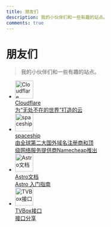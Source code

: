 ```yaml
---
title: 朋友们
description: 我的小伙伴们和一些有趣的站点。
comments: true
---
```

# 朋友们
> 我的小伙伴们和一些有趣的站点。

<ul class="grid grid-cols-2 gap-3 p-3">
  <!-- 朋友1 -->
  <li>
    <a href="https://www.cloudflare-cn.com/" 
       target="_blank" 
       rel="noopener"
       class="flex items-center gap-3 p-2 hover:bg-gray-100 rounded transition">
      <img src="https://xsxinghen.github.io/jkfx/images/cloudflare.png" 
           alt="Cloudflare" 
           width="48" 
           height="48" 
           class="w-10 h-10 rounded-full object-cover">
      <div class="text-left">
        <div class="font-medium text-sm truncate">Cloudflare</div>
        <div class="text-xs text-gray-500 truncate">为“无处不在的世界”打造的云</div>
      </div>
    </a>
  </li>
  
  
  <li>
    <a href="https://www.spaceship.com/" 
       target="_blank" 
       rel="noopener"
       class="flex items-center gap-3 p-2 hover:bg-gray-100 rounded transition">
      <img src="https://spaceship-cdn.com/static/spaceship/favicon/spaceship-favicon.ico" 
           alt="spaceship" 
           width="48" 
           height="48" 
           class="w-10 h-10 rounded-full object-cover">
      <div class="text-left">
        <div class="font-medium text-sm truncate">spaceship</div>
        <div class="text-xs text-gray-500 truncate">由全球第二大国外域名注册商和顶<br>级网络服务提供商Namecheap推出</div>
      </div>
    </a>
  </li>

  <li>
    <a href="https://docs.astro.build/en/getting-started/" 
       target="_blank" 
       rel="noopener"
       class="flex items-center gap-3 p-2 hover:bg-gray-100 rounded transition">
      <img src="https://s2.loli.net/2023/12/13/YbKirkO21CtdvMD.png" 
           alt="Astro文档" 
           width="48" 
           height="48" 
           class="w-10 h-10 rounded-full object-cover">
      <div class="text-left">
        <div class="font-medium text-sm truncate">Astro文档</div>
        <div class="text-xs text-gray-500 truncate">Astro 入门指南</div>
      </div>
    </a>
  </li>

  <li>
    <a href="/jkfx/" 
       target="_blank" 
       rel="noopener"
       class="flex items-center gap-3 p-2 hover:bg-gray-100 rounded transition">
      <img src="https://xsxinghen.github.io/jkfx/images/liuxing.png" 
           alt="TVBox接口" 
           width="48" 
           height="48" 
           class="w-10 h-10 rounded-full object-cover">
      <div class="text-left">
        <div class="font-medium text-sm truncate">TVBox接口</div>
        <div class="text-xs text-gray-500 truncate">接口分享</div>
      </div>
    </a>
  </li>

</ul>
